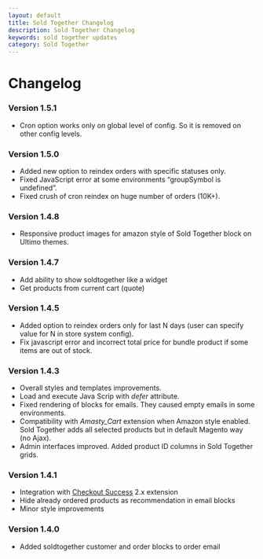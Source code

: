 ```yaml
---
layout: default
title: Sold Together Changelog
description: Sold Together Changelog
keywords: sold together updates
category: Sold Together
---
```


# Changelog

### Version 1.5.1

 -  Cron option works only on global level of config. So it is removed on other config levels.

### Version 1.5.0

 -  Added new option to reindex orders with specific statuses only.
 -  Fixed JavaScript error at some environments “groupSymbol is undefined”.
 -  Fixed crush of cron reindex on huge number of orders (10K+).

### Version 1.4.8

 -  Responsive product images for amazon style of Sold Together block on
    Ultimo themes.

### Version 1.4.7

 -  Add ability to show soldtogether like a widget
 -  Get products from current cart (quote)

### Version 1.4.5

 -  Added option to reindex orders only for last N days (user can specify
    value for N in store system config).
 -  Fix javascript error and incorrect total price for bundle product if some
    items are out of stock.

### Version 1.4.3

 -  Overall styles and templates improvements.
 -  Load and execute Java Scrip with *defer* attribute.
 -  Fixed rendering of blocks for emails. They caused empty emails in some
    environments.
 -  Compatibility with *Amasty_Cart* extension when Amazon style enabled. Sold
    Together adds all selected products but in default Magento way (no Ajax).
 -  Admin interfaces improved. Added product ID columns in Sold Together grids.

### Version 1.4.1

 -  Integration with [Checkout Success](http://docs.swissuplabs.com/m1/extensions/checkout-success/) 2.x extension
 -  Hide already ordered products as recommendation in email blocks
 -  Minor style improvements

### Version 1.4.0

 -  Added soldtogether customer and order blocks to order email
